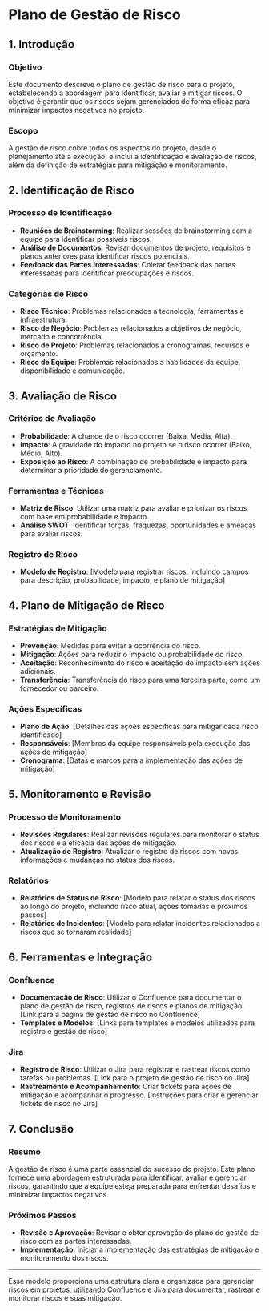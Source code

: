 # Plano de Gestão de Risco

## 1. Introdução

### Objetivo
Este documento descreve o plano de gestão de risco para o projeto, estabelecendo a abordagem para identificar, avaliar e mitigar riscos. O objetivo é garantir que os riscos sejam gerenciados de forma eficaz para minimizar impactos negativos no projeto.

### Escopo
A gestão de risco cobre todos os aspectos do projeto, desde o planejamento até a execução, e inclui a identificação e avaliação de riscos, além da definição de estratégias para mitigação e monitoramento.

## 2. Identificação de Risco

### Processo de Identificação
- **Reuniões de Brainstorming**: Realizar sessões de brainstorming com a equipe para identificar possíveis riscos.
- **Análise de Documentos**: Revisar documentos de projeto, requisitos e planos anteriores para identificar riscos potenciais.
- **Feedback das Partes Interessadas**: Coletar feedback das partes interessadas para identificar preocupações e riscos.

### Categorias de Risco
- **Risco Técnico**: Problemas relacionados a tecnologia, ferramentas e infraestrutura.
- **Risco de Negócio**: Problemas relacionados a objetivos de negócio, mercado e concorrência.
- **Risco de Projeto**: Problemas relacionados a cronogramas, recursos e orçamento.
- **Risco de Equipe**: Problemas relacionados a habilidades da equipe, disponibilidade e comunicação.

## 3. Avaliação de Risco

### Critérios de Avaliação
- **Probabilidade**: A chance de o risco ocorrer (Baixa, Média, Alta).
- **Impacto**: A gravidade do impacto no projeto se o risco ocorrer (Baixo, Médio, Alto).
- **Exposição ao Risco**: A combinação de probabilidade e impacto para determinar a prioridade de gerenciamento.

### Ferramentas e Técnicas
- **Matriz de Risco**: Utilizar uma matriz para avaliar e priorizar os riscos com base em probabilidade e impacto.
- **Análise SWOT**: Identificar forças, fraquezas, oportunidades e ameaças para avaliar riscos.

### Registro de Risco
- **Modelo de Registro**: [Modelo para registrar riscos, incluindo campos para descrição, probabilidade, impacto, e plano de mitigação]

## 4. Plano de Mitigação de Risco

### Estratégias de Mitigação
- **Prevenção**: Medidas para evitar a ocorrência do risco.
- **Mitigação**: Ações para reduzir o impacto ou probabilidade do risco.
- **Aceitação**: Reconhecimento do risco e aceitação do impacto sem ações adicionais.
- **Transferência**: Transferência do risco para uma terceira parte, como um fornecedor ou parceiro.

### Ações Específicas
- **Plano de Ação**: [Detalhes das ações específicas para mitigar cada risco identificado]
- **Responsáveis**: [Membros da equipe responsáveis pela execução das ações de mitigação]
- **Cronograma**: [Datas e marcos para a implementação das ações de mitigação]

## 5. Monitoramento e Revisão

### Processo de Monitoramento
- **Revisões Regulares**: Realizar revisões regulares para monitorar o status dos riscos e a eficácia das ações de mitigação.
- **Atualização do Registro**: Atualizar o registro de riscos com novas informações e mudanças no status dos riscos.

### Relatórios
- **Relatórios de Status de Risco**: [Modelo para relatar o status dos riscos ao longo do projeto, incluindo risco atual, ações tomadas e próximos passos]
- **Relatórios de Incidentes**: [Modelo para relatar incidentes relacionados a riscos que se tornaram realidade]

## 6. Ferramentas e Integração

### Confluence
- **Documentação de Risco**: Utilizar o Confluence para documentar o plano de gestão de risco, registros de riscos e planos de mitigação. [Link para a página de gestão de risco no Confluence]
- **Templates e Modelos**: [Links para templates e modelos utilizados para registro e gestão de risco]

### Jira
- **Registro de Risco**: Utilizar o Jira para registrar e rastrear riscos como tarefas ou problemas. [Link para o projeto de gestão de risco no Jira]
- **Rastreamento e Acompanhamento**: Criar tickets para ações de mitigação e acompanhar o progresso. [Instruções para criar e gerenciar tickets de risco no Jira]

## 7. Conclusão

### Resumo
A gestão de risco é uma parte essencial do sucesso do projeto. Este plano fornece uma abordagem estruturada para identificar, avaliar e gerenciar riscos, garantindo que a equipe esteja preparada para enfrentar desafios e minimizar impactos negativos.

### Próximos Passos
- **Revisão e Aprovação**: Revisar e obter aprovação do plano de gestão de risco com as partes interessadas.
- **Implementação**: Iniciar a implementação das estratégias de mitigação e monitoramento dos riscos.

---

Esse modelo proporciona uma estrutura clara e organizada para gerenciar riscos em projetos, utilizando Confluence e Jira para documentar, rastrear e monitorar riscos e suas mitigação.